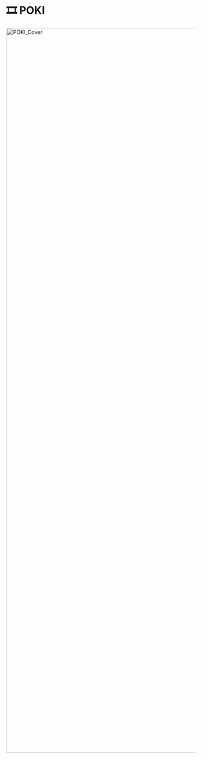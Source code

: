 # 🎞️ POKI
<img width="1920" alt="POKI_Cover" src="https://github.com/TeamPoki/Poki-iOS/assets/117909631/37665232-dac8-4873-aacc-850f7b0ea4e3">
